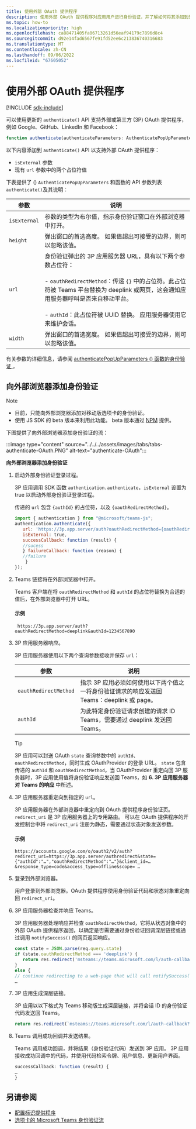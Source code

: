 ```yaml
---
title: 使用外部 OAuth 提供程序
description: 使用外部 OAuth 提供程序对应用用户进行身份验证，并了解如何将其添加到外部浏览器。
ms.topic: how-to
ms.localizationpriority: high
ms.openlocfilehash: ca88471405fa06713261d56eaf94179c7896d8c4
ms.sourcegitcommit: d92e14fad6567fe91fd52ee6c213836740316683
ms.translationtype: MT
ms.contentlocale: zh-CN
ms.lasthandoff: 09/06/2022
ms.locfileid: "67605052"
---
```

# <a name="use-external-oauth-providers"></a>使用外部 OAuth 提供程序

[!INCLUDE [sdk-include](~/includes/sdk-include.md)]

可以使用更新的 `authenticate()` API 支持外部或第三方 (3P) OAuth 提供程序，例如 Google、GitHub、LinkedIn 和 Facebook：

```JavaScript
function authenticate(authenticateParameters: AuthenticatePopUpParameters): Promise<string>
```

以下内容添加到 `authenticate()` API 以支持外部 OAuth 提供程序：

* `isExternal` 参数
* 现有 `url` 参数中的两个占位符值

下表提供了 () `AuthenticatePopUpParameters` 和函数的 API 参数列表`authenticate()`及其说明：

| 参数| 说明|
| --- | --- |
|`isExternal` | 参数的类型为布尔值，指示身份验证窗口在外部浏览器中打开。|
|`height` |弹出窗口的首选高度。 如果值超出可接受的边界，则可以忽略该值。|
|`url`  <br>|身份验证弹出的 3P 应用服务器 URL，具有以下两个参数占位符：</br> <br> - `oauthRedirectMethod`：传递 `{}` 中的占位符。此占位符被 Teams 平台替换为 deeplink 或网页，这会通知应用服务器呼叫是否来自移动平台。</br> <br> - `authId`：此占位符被 UUID 替换。 应用服务器使用它来维护会话。| 
|`width`|弹出窗口的首选宽度。 如果值超出可接受的边界，则可以忽略该值。|

有关参数的详细信息，请参阅 [authenticatePopUpParameters () 函数的身份验证 ](/javascript/api/@microsoft/teams-js/authentication#@microsoft-teams-js-authentication-authenticate) 。

## <a name="add-authentication-to-external-browsers"></a>向外部浏览器添加身份验证

> [!NOTE]
> * 目前，只能向外部浏览器添加对移动版选项卡的身份验证。 
> * 使用 JS SDK 的 beta 版本来利用此功能。 beta 版本通过 [NPM](https://www.npmjs.com/package/@microsoft/teams-js/v/1.12.0-beta.2) 提供。

下图提供了向外部浏览器添加身份验证的流：

 :::image type="content" source="../../../assets/images/tabs/tabs-authenticate-OAuth.PNG" alt-text="authenticate-OAuth":::

**向外部浏览器添加身份验证**

1. 启动外部身份验证登录过程。

   3P 应用调用 SDK 函数 `authentication.authenticate`，`isExternal` 设置为 true 以启动外部身份验证登录过程。

   传递的 `url` 包含 `{authId}` 的占位符，以及 `{oauthRedirectMethod}`。  


    ```JavaScript
    import { authentication } from "@microsoft/teams-js";
    authentication.authenticate({
       url: 'https://3p.app.server/auth?oauthRedirectMethod={oauthRedirectMethod}&authId={authId}',
       isExternal: true,
       successCallback: function (result) {
       //sucess 
       } failureCallback: function (reason) {
       //failure 
        }
    });
    ```

2. Teams 链接将在外部浏览器中打开。

   Teams 客户端在将 `oauthRedirectMethod` 和 `authId` 的占位符替换为合适的值后，在外部浏览器中打开 URL。

   #### <a name="example"></a>示例

   ```http
    https://3p.app.server/auth?oauthRedirectMethod=deeplink&authId=1234567890 
   ```

3. 3P 应用服务器响应。

   3P 应用服务器使用以下两个查询参数接收并保存 `url`：

   | 参数 | 说明|
   | --- | --- |
   | `oauthRedirectMethod` |指示 3P 应用必须如何使用以下两个值之一将身份验证请求的响应发送回 Teams：deeplink 或 page。|
   |`authId` | 为此特定身份验证请求创建的请求 ID Teams，需要通过 deeplink 发送回 Teams。|

    > [!TIP]
    > 3P 应用可以封送 OAuth `state` 查询参数中的 `authId`、`oauthRedirectMethod`，同时生成 OAuthProvider 的登录 URL。 `state` 包含传递的 `authId` 和 `oauthRedirectMethod`，当 OAuthProvider 重定向回 3P 服务器时，3P 应用使用值将身份验证响应发送回 Teams，如 **6. 3P 应用服务器对 Teams 的响应** 中所述。

4. 3P 应用服务器重定向到指定的 `url`。

   3P 应用服务器在外部浏览器中重定向到 OAuth 提供程序身份验证页。 `redirect_uri` 是 3P 应用服务器上的专用路由。 可以在 OAuth 提供程序的开发控制台中将 `redirect_uri` 注册为静态，需要通过状态对象发送参数。

   #### <a name="example"></a>示例

    ```http
    https://accounts.google.com/o/oauth2/v2/auth?redirect_uri=https://3p.app.server/authredirect&state={"authId":"…","oauthRedirectMethod":"…"}&client_id=…    &response_type=code&access_type=offline&scope= … 
    ```

5. 登录到外部浏览器。

   用户登录到外部浏览器。OAuth 提供程序使用身份验证代码和状态对象重定向回 `redirect_uri`。

6. 3P 应用服务器检查并响应 Teams。

   3P 应用服务器处理响应并检查 `oauthRedirectMethod`，它将从状态对象中的外部 OAuth 提供程序返回，以确定是否需要通过身份验证回调深层链接或通过调用 `notifySuccess()` 的网页返回响应。

      ```JavaScript
      const state = JSON.parse(req.query.state)
      if (state.oauthRedirectMethod === 'deeplink') {
         return res.redirect('msteams://teams.microsoft.com/l/auth-callback?authId=${state.authId}&result=${req.query.code}')
      }
      else {
      // continue redirecting to a web-page that will call notifySuccess() – usually this method is used in Teams-Web
      …
      ```

7. 3P 应用生成深层链接。

   3P 应用以以下格式为 Teams 移动版生成深层链接，并将会话 ID 的身份验证代码发送回 Teams。

   ```JavaScript
   return res.redirect(`msteams://teams.microsoft.com/l/auth-callback?authId=${state.authId}&result=${req.query.code}`)
   ```

 8. Teams 调用成功回调并发送结果。

    Teams 调用成功回调，并将结果（身份验证代码）发送到 3P 应用。 3P 应用接收成功回调中的代码，并使用代码检索令牌、用户信息、更新用户界面。

      ```JavaScript
      successCallback: function (result) { 
      … 
      } 
      ```

## <a name="see-also"></a>另请参阅

* [配置标识提供程序](../../../concepts/authentication/configure-identity-provider.md)
* [选项卡的 Microsoft Teams 身份验证流](auth-flow-tab.md)
